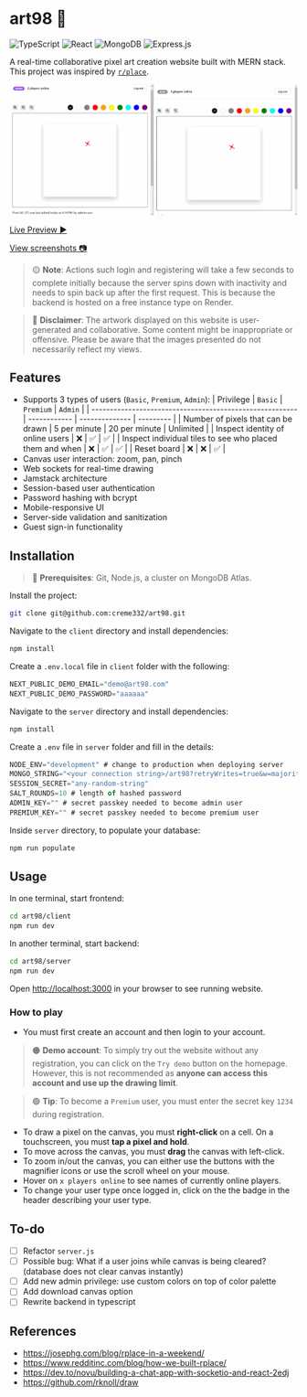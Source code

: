 # art98 🎨
![TypeScript](https://img.shields.io/badge/typescript-%23007ACC.svg?style=for-the-badge&logo=typescript&logoColor=white)
![React](https://img.shields.io/badge/react-%2320232a.svg?style=for-the-badge&logo=react&logoColor=%236FDFFF)
![MongoDB](https://img.shields.io/badge/MongoDB-%234ea94b.svg?style=for-the-badge&logo=mongodb&logoColor=white)
![Express.js](https://img.shields.io/badge/express.js-%23404d59.svg?style=for-the-badge&logo=express&logoColor=%2361DAFB)

A real-time collaborative pixel art creation website built with MERN stack. This project was inspired by [`r/place`](https://en.wikipedia.org/wiki/R/place).

![GIF of website](screenshots/art98.gif)

[Live Preview ▶](https://art98.vercel.app)

[View screenshots 📷](screenshots)

> 🟡 **Note**: Actions such login and registering will take a few seconds to complete initially because the server spins down with inactivity and needs to spin back up after the first request. This is because the backend is hosted on a free instance type on Render.

> 🔴 **Disclaimer**: The artwork displayed on this website is user-generated and collaborative. Some content might be inappropriate or offensive. Please be aware that the images presented do not necessarily reflect my views.

## Features
- Supports 3 types of users (`Basic`, `Premium`, `Admin`):
    | Privilege                                                | `Basic`      | `Premium`      | `Admin`   |
    | -------------------------------------------------------- | ------------ | -------------- | --------- |
    | Number of pixels that can be drawn                       | 5 per minute | 20  per minute | Unlimited |
    | Inspect identity of online users                         | ❌            | ✅              | ✅         |
    | Inspect individual tiles to see who placed them and when | ❌            | ✅              | ✅         |
    | Reset board                                              | ❌            | ❌              | ✅         |
- Canvas user interaction: zoom, pan, pinch
- Web sockets for real-time drawing
- Jamstack architecture
- Session-based user authentication
- Password hashing with bcrypt
- Mobile-responsive UI
- Server-side validation and sanitization
- Guest sign-in functionality

## Installation
> 🔴 **Prerequisites**: Git, Node.js, a cluster on MongoDB Atlas.

Install the project:
```bash
git clone git@github.com:creme332/art98.git
```

Navigate to the `client` directory and install dependencies:
```bash
npm install
```

Create a `.env.local` file in `client` folder with the following:
```js
NEXT_PUBLIC_DEMO_EMAIL="demo@art98.com"
NEXT_PUBLIC_DEMO_PASSWORD="aaaaaa"
```

Navigate to the `server` directory and install dependencies:
```bash
npm install
```

Create a `.env` file in `server` folder and fill in the details:
```js
NODE_ENV="development" # change to production when deploying server
MONGO_STRING="<your connection string>/art98?retryWrites=true&w=majority"
SESSION_SECRET="any-random-string"
SALT_ROUNDS=10 # length of hashed password
ADMIN_KEY="" # secret passkey needed to become admin user
PREMIUM_KEY="" # secret passkey needed to become premium user
```

Inside `server` directory, to populate your database:
```bash
npm run populate
```

## Usage
In one terminal, start frontend:

```bash
cd art98/client
npm run dev
```

In another terminal, start backend:

```bash
cd art98/server
npm run dev
```

Open [http://localhost:3000](http://localhost:3000) in your browser to see running website.

### How to play
- You must first create an account and then login to your account.
> 🟠 **Demo account**: To simply try out the website without any registration, you can click on the `Try demo` button on the homepage. However, this is not recommended as **anyone can access this account and use up the drawing limit**.

> 🟢 **Tip**: To become a `Premium` user, you must enter the secret key `1234` during registration.

- To draw a pixel on the canvas, you must **right-click** on a cell. On a touchscreen, you must **tap a pixel and hold**. 
- To move across the canvas, you must **drag** the canvas with left-click.
- To zoom in/out the canvas, you can either use the buttons with the magnifier icons or use the scroll wheel on your mouse.
- Hover on `x players online` to see names of currently online players.
- To change your user type once logged in, click on the the badge in the header describing your user type.


## To-do
- [ ] Refactor `server.js`
- [ ] Possible bug: What if a user joins while canvas is being cleared? (database does not clear canvas instantly)
- [ ] Add new admin privilege: use custom colors on top of color palette
- [ ] Add download canvas option
- [ ] Rewrite backend in typescript

## References
- https://josephg.com/blog/rplace-in-a-weekend/
- https://www.redditinc.com/blog/how-we-built-rplace/
- https://dev.to/novu/building-a-chat-app-with-socketio-and-react-2edj
- https://github.com/rknoll/draw
